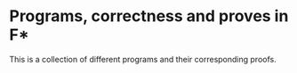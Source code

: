 # Programs, correctness and proves in F*

This is a collection of different programs and their corresponding proofs. 
